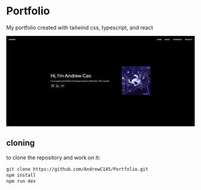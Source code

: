 # Portfolio

My portfolio created with tailwind css, typescript, and react

![portfolio](src/assets/images/portfolio.jpg)

## cloning

to clone the repository and work on it:

```
git clone https://github.com/AndrewC145/Portfolio.git
npm install
npm run dev
```
